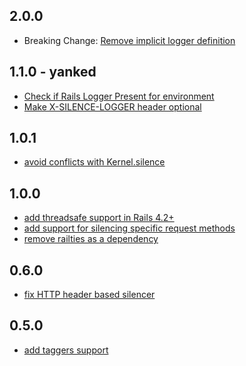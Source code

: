 2.0.0
------

* Breaking Change: [Remove implicit logger definition](https://github.com/stve/silencer/pull/35)


1.1.0 - yanked
------

* [Check if Rails Logger Present for environment](https://github.com/stve/silencer/commit/56a16bec3ee6fb1b1b68865453caee660af76716)
* [Make X-SILENCE-LOGGER header optional](https://github.com/stve/silencer/commit/df3aa725bd07f731358bf1a347893bb9856444de)


1.0.1
------

* [avoid conflicts with Kernel.silence](https://github.com/stve/silencer/commit/69294f0529ee9cb6070453217a0938bf142cd84b)

1.0.0
------

* [add threadsafe support in Rails 4.2+](https://github.com/stve/silencer/commit/3d9b6f529d4a8819023535bda4932c5d3aa0f819)
* [add support for silencing specific request methods](https://github.com/stve/silencer/commit/85cb9a5173d2ee11b6b12e38b2cab76bc20912ff)
* [remove railties as a dependency](https://github.com/stve/silencer/commit/e3226947084a26a6dc61b9c20f891cbf66c22648)

0.6.0
------

* [fix HTTP header based silencer](https://github.com/stve/silencer/commit/31d54a7c718de8729eb9bd7fa982d4b4892a9a2a)

0.5.0
------

* [add taggers support](https://github.com/stve/silencer/commit/938dd72841728b939e9d60636425d1a10c551a83)
